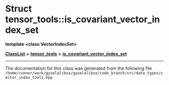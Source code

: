 

# Struct tensor\_tools::is\_covariant\_vector\_index\_set

**template &lt;class VectorIndexSet&gt;**



[**ClassList**](annotated.md) **>** [**tensor\_tools**](namespacetensor__tools.md) **>** [**is\_covariant\_vector\_index\_set**](structtensor__tools_1_1is__covariant__vector__index__set.md)







































































------------------------------
The documentation for this class was generated from the following file `/home/runner/work/gyselalibxx/gyselalibxx/code_branch/src/data_types/vector_index_tools.hpp`

